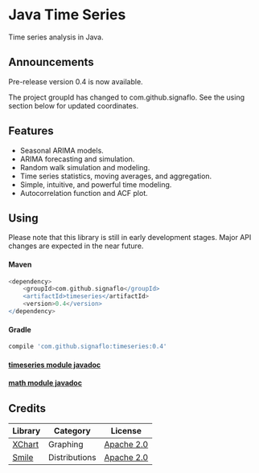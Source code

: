 Java Time Series
===============
Time series analysis in Java.

## Announcements

Pre-release version 0.4 is now available. 

The project groupId has changed to com.github.signaflo. See the using section below for updated coordinates.

 
Features
-------
* Seasonal ARIMA models.
* ARIMA forecasting and simulation.
* Random walk simulation and modeling.
* Time series statistics, moving averages, and aggregation.
* Simple, intuitive, and powerful time modeling.
* Autocorrelation function and ACF plot.

Using
------
Please note that this library is still in early development stages. 
Major API changes are expected in the near future.

#### Maven

```groovy
<dependency>
    <groupId>com.github.signaflo</groupId>
    <artifactId>timeseries</artifactId>
    <version>0.4</version>
</dependency>
```

#### Gradle
```groovy
compile 'com.github.signaflo:timeseries:0.4'
```
#### [timeseries module javadoc](https://javadoc.io/doc/com.github.signaflo/timeseries/0.4)
#### [math module javadoc](https://javadoc.io/doc/com.github.signaflo/math/0.4)

Credits
------
| Library | Category | License |
| ------- | -------- | ------- |
| [XChart](https://github.com/timmolter/XChart) | Graphing | [Apache 2.0](http://www.apache.org/licenses/LICENSE-2.0) |
| [Smile](https://github.com/haifengl/smile) | Distributions | [Apache 2.0](http://www.apache.org/licenses/LICENSE-2.0) |
